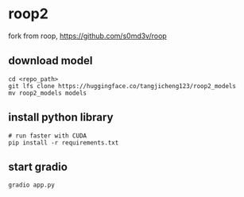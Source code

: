 # roop2

fork from roop, https://github.com/s0md3v/roop

## download model
```
cd <repo_path>
git lfs clone https://huggingface.co/tangjicheng123/roop2_models
mv roop2_models models
```

## install python library
```
# run faster with CUDA
pip install -r requirements.txt
```

## start gradio
```
gradio app.py
```

